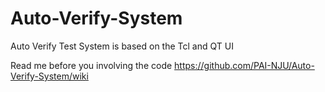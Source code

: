 Auto-Verify-System
==================

Auto Verify Test System is based on the Tcl and QT UI

Read me before you involving the code https://github.com/PAI-NJU/Auto-Verify-System/wiki
